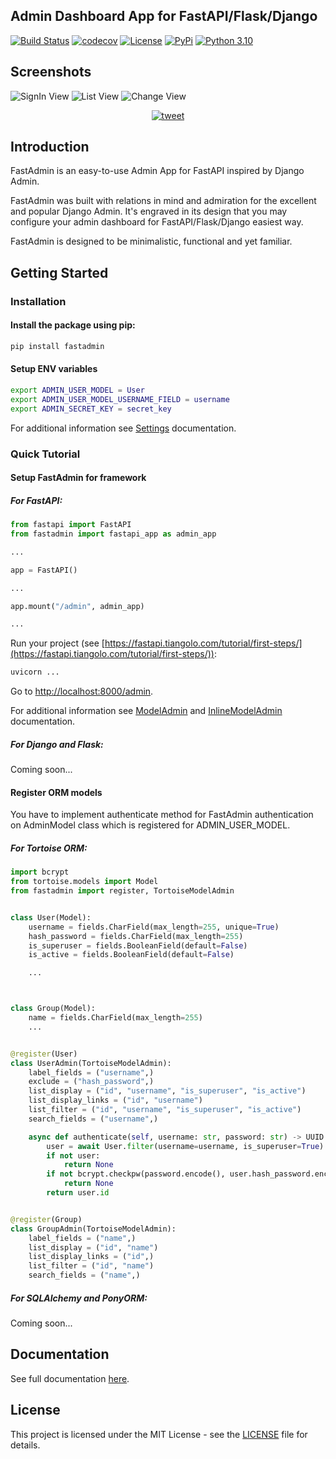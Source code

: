 ## Admin Dashboard App for FastAPI/Flask/Django

[![Build Status](https://github.com/vsdudakov/fastadmin/workflows/CI/badge.svg?branch=main)](https://github.com/vsdudakov/fastadmin/workflows/CI/badge.svg?branch=main)
[![codecov](https://codecov.io/gh/vsdudakov/fastadmin/branch/main/graph/badge.svg?token=RNGX5HOW3T)](https://codecov.io/gh/vsdudakov/fastadmin)
[![License](https://img.shields.io/github/license/vsdudakov/fastadmin)](https://github.com/vsdudakov/fastadmin/blob/master/LICENSE)
[![PyPi](https://badgen.net/pypi/v/fastadmin)](https://pypi.org/project/fastadmin/)
[![Python 3.10](https://img.shields.io/badge/python-3.10-blue.svg)](https://www.python.org/downloads/release/python-3100/)

## Screenshots

![SignIn View](https://raw.githubusercontent.com/vsdudakov/fastadmin/main/docs/assets/images/signin.png)
![List View](https://raw.githubusercontent.com/vsdudakov/fastadmin/main/docs/assets/images/list.png)
![Change View](https://raw.githubusercontent.com/vsdudakov/fastadmin/main/docs/assets/images/change.png)

<p align="center">
  <a href="https://twitter.com/intent/tweet?text=Admin%20Dashboard%20For%20FastAPI&url=https://github.com/vsdudakov/fastadmin&hashtags=FastAPI,AdminDashboard">
    <img alt="tweet" src="https://img.shields.io/twitter/url/https/twitter?label=Share%20on%20twitter&style=social" target="_blank" />
  </a>
</p>

## Introduction

FastAdmin is an easy-to-use Admin App for FastAPI inspired by Django Admin.

FastAdmin was built with relations in mind and admiration for the excellent and popular Django Admin.
It's engraved in its design that you may configure your admin dashboard for FastAPI/Flask/Django easiest way.

FastAdmin is designed to be minimalistic, functional and yet familiar.

## Getting Started

### Installation

#### Install the package using pip:

```bash
pip install fastadmin
```

#### Setup ENV variables

```bash
export ADMIN_USER_MODEL = User
export ADMIN_USER_MODEL_USERNAME_FIELD = username
export ADMIN_SECRET_KEY = secret_key
```

For additional information see [Settings](https://vsdudakov.github.io/fastadmin#settings) documentation.

### Quick Tutorial

#### Setup FastAdmin for framework

##### For FastAPI:

```python
from fastapi import FastAPI
from fastadmin import fastapi_app as admin_app

...

app = FastAPI()

...

app.mount("/admin", admin_app)

...
```

Run your project (see [https://fastapi.tiangolo.com/tutorial/first-steps/](https://fastapi.tiangolo.com/tutorial/first-steps/)):

```bash
uvicorn ...
```

Go to [http://localhost:8000/admin](http://localhost:8000/admin).

For additional information see [ModelAdmin](https://vsdudakov.github.io/fastadmin#model_admin_objects) and [InlineModelAdmin](https://vsdudakov.github.io/fastadmin#inline_model_admin_objects) documentation.

##### For Django and Flask:

Coming soon...

#### Register ORM models

You have to implement authenticate method for FastAdmin authentication on AdminModel class which is registered for ADMIN_USER_MODEL.

##### For Tortoise ORM:

```python
import bcrypt
from tortoise.models import Model
from fastadmin import register, TortoiseModelAdmin


class User(Model):
    username = fields.CharField(max_length=255, unique=True)
    hash_password = fields.CharField(max_length=255)
    is_superuser = fields.BooleanField(default=False)
    is_active = fields.BooleanField(default=False)

    ...



class Group(Model):
    name = fields.CharField(max_length=255)
    ...


@register(User)
class UserAdmin(TortoiseModelAdmin):
    label_fields = ("username",)
    exclude = ("hash_password",)
    list_display = ("id", "username", "is_superuser", "is_active")
    list_display_links = ("id", "username")
    list_filter = ("id", "username", "is_superuser", "is_active")
    search_fields = ("username",)

    async def authenticate(self, username: str, password: str) -> UUID | int | None:
        user = await User.filter(username=username, is_superuser=True).first()
        if not user:
            return None
        if not bcrypt.checkpw(password.encode(), user.hash_password.encode()):
            return None
        return user.id


@register(Group)
class GroupAdmin(TortoiseModelAdmin):
    label_fields = ("name",)
    list_display = ("id", "name")
    list_display_links = ("id",)
    list_filter = ("id", "name")
    search_fields = ("name",)
```

##### For SQLAlchemy and PonyORM:

Coming soon...

## Documentation

See full documentation [here](https://vsdudakov.github.io/fastadmin).

## License

This project is licensed under the MIT License - see the [LICENSE](https://github.com/vsdudakov/fastadmin/blob/main/LICENSE) file for details.
